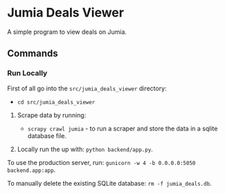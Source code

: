# Jumia Deals Viewer
A simple program to view deals on Jumia.

## Commands
### Run Locally
First of all go into the `src/jumia_deals_viewer` directory:
* `cd src/jumia_deals_viewer`

1. Scrape data by running: 
    * `scrapy crawl jumia` - to run a scraper and store the data in a sqlite database file.

2. Locally run the up with: `python backend/app.py`.

To use the production server, run: `gunicorn -w 4 -b 0.0.0.0:5050 backend.app:app`.

To manually delete the existing SQLite database: `rm -f jumia_deals.db`.